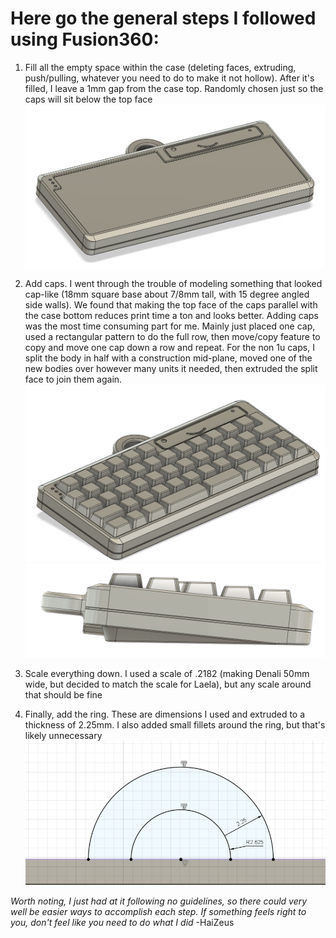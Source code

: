 # Here go the general steps I followed using Fusion360:

1. Fill all the empty space within the case (deleting faces, extruding, push/pulling, whatever you need to do to make it not hollow). After it's filled, I leave a 1mm gap from the case top. Randomly chosen just so the caps will sit below the top face
![Step 1](https://github.com/DashDashUnderscoreDash/Keebchains/blob/main/Keebchain%20Fusion%20Tutorial/Step%201.png)

2. Add caps. I went through the trouble of modeling something that looked cap-like (18mm square base about 7/8mm tall, with 15 degree angled side walls). We found that making the top face of the caps parallel with the case bottom reduces print time a ton and looks better. Adding caps was the most time consuming part for me. Mainly just placed one cap, used a rectangular pattern to do the full row, then move/copy feature to copy and move one cap down a row and repeat. For the non 1u caps, I split the body in half with a construction mid-plane, moved one of the new bodies over however many units it needed, then extruded the split face to join them again.
![Step2.1](https://github.com/DashDashUnderscoreDash/Keebchains/blob/main/Keebchain%20Fusion%20Tutorial/Step%202.1.png)
![Step2.2](https://github.com/DashDashUnderscoreDash/Keebchains/blob/main/Keebchain%20Fusion%20Tutorial/Step%202.2.png)

3. Scale everything down. I used a scale of .2182 (making Denali 50mm wide, but decided to match the scale for Laela), but any scale around that should be fine

4. Finally, add the ring. These are dimensions I used and extruded to a thickness of 2.25mm. I also added small fillets around the ring, but that's likely unnecessary
![Step4](https://github.com/DashDashUnderscoreDash/Keebchains/blob/main/Keebchain%20Fusion%20Tutorial/Step%204.png)

*Worth noting, I just had at it following no guidelines, so there could very well be easier ways to accomplish each step. If something feels right to you, don't feel like you need to do what I did*
-HaiZeus
